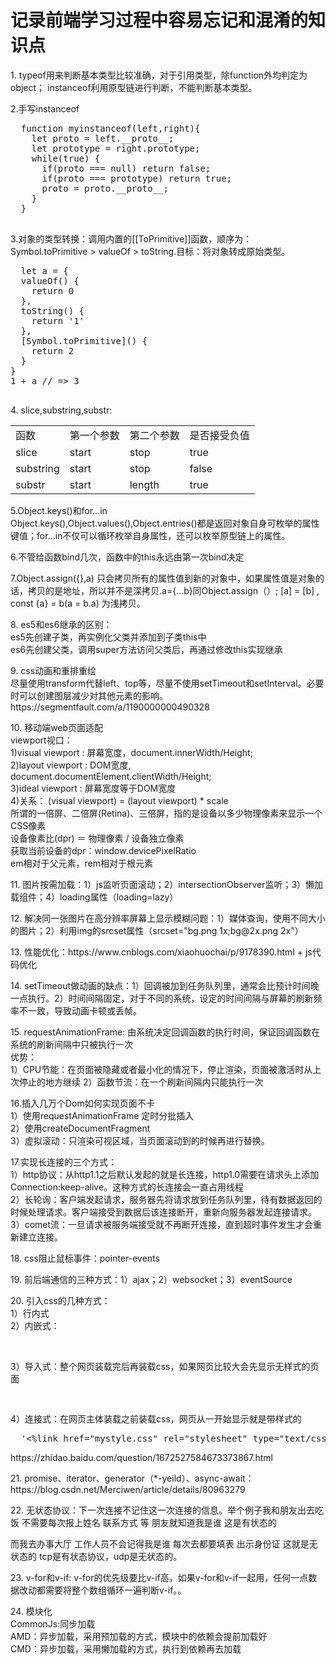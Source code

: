 # 记录前端学习过程中容易忘记和混淆的知识点


<p>1. typeof用来判断基本类型比较准确，对于引用类型，除function外均判定为object；
instanceof利用原型链进行判断，不能判断基本类型。</p>
<p> 2.手写instanceof
  <pre>
  function myinstanceof(left,right){
    let proto = left.__proto__;
    let prototype = right.prototype;
    while(true) {
      if(proto === null) return false;
      if(proto === prototype) return true;
      proto = proto.__proto__;
    }
  }
  </pre>
</p>
<p>
3.对象的类型转换：调用内置的[[ToPrimitive]]函数，顺序为：Symbol.toPrimitive > valueOf > toString.目标：将对象转成原始类型。
  <pre>
  let a = {
  valueOf() {
    return 0
  },
  toString() {
    return '1'
  },
  [Symbol.toPrimitive]() {
    return 2
  }
}
1 + a // => 3
  </pre>
</p>
<p>
  4. slice,substring,substr:
  <table style="textAlign:center">
    <tr><td>函数</td><td>第一个参数</td><td>第二个参数</td><td>是否接受负值</td></tr>
    <tr><td>slice</td><td>start</td><td>stop</td><td>true</td></tr>
    <tr><td>substring</td><td>start</td><td>stop</td><td>false</td></tr>
    <tr><td>substr</td><td>start</td><td>length</td><td>true</td></tr>
  </table>
</p>
<p>
  5.Object.keys()和for...in <br>
  Object.keys(),Object.values(),Object.entries()都是返回对象自身可枚举的属性键值；for...in不仅可以循环枚举自身属性，还可以枚举原型链上的属性。
</p>
<p>
6.不管给函数bind几次，函数中的this永远由第一次bind决定
</p>
<p>
7.Object.assign({},a) 只会拷贝所有的属性值到新的对象中，如果属性值是对象的话，拷贝的是地址，所以并不是深拷贝.a={...b}同Object.assign（）;
  [a] = [b] , const {a} = b(a = b.a) 为浅拷贝。
</p>
<p>
8. es5和es6继承的区别：<br>
es5先创建子类，再实例化父类并添加到子类this中<br>
es6先创建父类，调用super方法访问父类后，再通过修改this实现继承</p>
<p>
9. css动画和重排重绘<br>
  尽量使用transform代替left、top等，尽量不使用setTimeout和setInterval。必要时可以创建图层减少对其他元素的影响。
  https://segmentfault.com/a/1190000000490328
</p>
<p>
10. 移动端web页面适配<br>
  viewport视口：<br>
  1)visual viewport : 屏幕宽度，document.innerWidth/Height;<br>
  2)layout viewport : DOM宽度, document.documentElement.clientWidth/Height;<br>
  3)ideal viewport : 屏幕宽度等于DOM宽度 <meta name="viewport" content="width=device-width,initial-scale=1"><br>
  4)关系： (visual viewport) = (layout viewport) * scale<br>
  所谓的一倍屏、二倍屏(Retina)、三倍屏，指的是设备以多少物理像素来显示一个CSS像素<br>
  设备像素比(dpr) ＝ 物理像素 / 设备独立像素<br>
  获取当前设备的dpr：window.devicePixelRatio<br>
  em相对于父元素，rem相对于根元素<br>
</p>
<p>
11. 图片按需加载：1）js监听页面滚动；2）intersectionObserver监听；3）懒加载组件；4）loading属性（loading=lazy）<br>
</p>
<p>
12. 解决同一张图片在高分辨率屏幕上显示模糊问题：1）媒体查询，使用不同大小的图片；2）利用img的srcset属性（srcset="bg.png 1x;bg@2x.png 2x"）
</p>
<p>
13. 性能优化：https://www.cnblogs.com/xiaohuochai/p/9178390.html  +  js代码优化
</p>
<p>
14. setTimeout做动画的缺点：1）回调被加到任务队列里，通常会比预计时间晚一点执行。2）时间间隔固定，对于不同的系统，设定的时间间隔与屏幕的刷新频率不一致，导致动画卡顿或丢帧。
</p>
<p> 
15. requestAnimationFrame: 由系统决定回调函数的执行时间，保证回调函数在系统的刷新间隔中只被执行一次<br>
优势：<br>
  1）CPU节能：在页面被隐藏或者最小化的情况下，停止渲染，页面被激活时从上次停止的地方继续
  2）函数节流：在一个刷新间隔内只能执行一次
</p>
<p>
16.插入几万个Dom如何实现页面不卡<br>
  1）使用requestAnimationFrame 定时分批插入<br>
  2）使用createDocumentFragment<br>
  3）虚拟滚动：只渲染可视区域，当页面滚动到的时候再进行替换。<br>
</p>
<p>
17.实现长连接的三个方式：<br>
  1）http协议：从http1.1之后默认发起的就是长连接，http1.0需要在请求头上添加Connection:keep-alive。这种方式的长连接会一直占用线程<br>
  2）长轮询：客户端发起请求，服务器先将请求放到任务队列里，待有数据返回的时候处理请求。客户端接受到数据后该连接断开，重新向服务器发起连接请求。<br>
  3）comet流：一旦请求被服务端接受就不再断开连接，直到超时事件发生才会重新建立连接。
</p>
<p>
18. css阻止鼠标事件：pointer-events </p>
<p>19. 前后端通信的三种方式：1）ajax；2）websocket；3）eventSource</p>
<p>20. 引入css的几种方式：<br>
  1）行内式<br>
  2）内嵌式：<pre><style type='text/css'></style></pre><br>
  3）导入式：整个网页装载完后再装载css，如果网页比较大会先显示无样式的页面
<pre>
  <style type='text/css'>
    @import('mycss.css))
  </style></pre>
  4）连接式：在网页主体装载之前装载css，网页从一开始显示就是带样式的
  <pre>
  '<%link href="mystyle.css" rel="stylesheet" type="text/css"/%>'</pre>
  https://zhidao.baidu.com/question/1672527584673373867.html
  </p>
<p>
21. promise、iterator、generator（*-yeild）、async-await：https://blog.csdn.net/Merciwen/article/details/80963279</p>
<p>22. 无状态协议：下一次连接不记住这一次连接的信息。举个例子我和朋友出去吃饭 不需要每次报上姓名 联系方式 等 朋友就知道我是谁 这是有状态的

而我去办事大厅 工作人员不会记得我是谁 每次去都要填表 出示身份证 这就是无状态的 tcp是有状态协议，udp是无状态的。</p>
<p>23. v-for和v-if: v-for的优先级要比v-if高，如果v-for和v-if一起用，任何一点数据改动都需要将整个数组循环一遍判断v-if。。</p>
<p>24. 模块化<br>
  CommonJs:同步加载<br>
  AMD：异步加载，采用预加载的方式，模块中的依赖会提前加载好<br>
  CMD：异步加载，采用懒加载的方式，执行到依赖再去加载</p>

